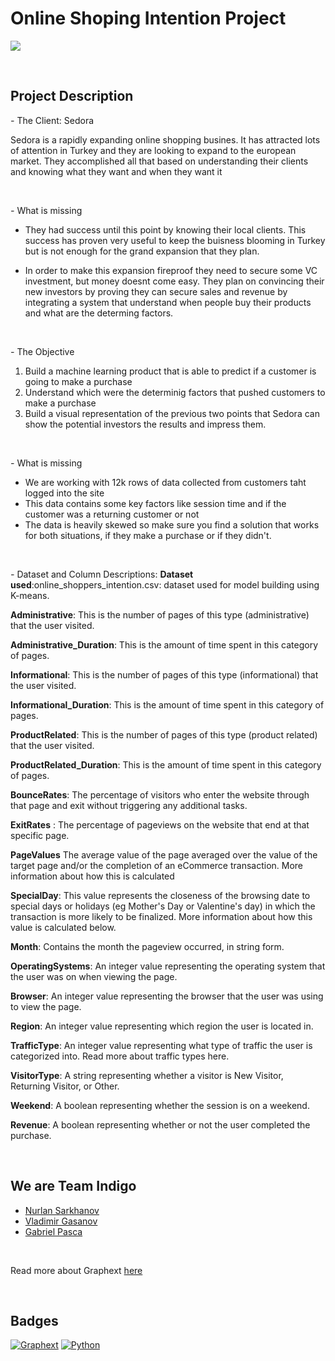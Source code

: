 # Online Shoping Intention Project

![](https://www.allaboutbirds.org/guide/assets/photo/67385731-1280px.jpg)


<p>&nbsp;</p>

## Project Description

_-_ The Client: Sedora

Sedora is a rapidly expanding online shopping busines. It has attracted lots of attention in Turkey and they are looking to expand to the european market. They accomplished all that based on understanding their clients and knowing what they want and when they want it

<p>&nbsp;</p>

_-_ What is missing

- They had  success until this point by knowing their local clients.
This success has proven very useful to keep the buisness blooming in Turkey but is not enough for the grand expansion that they plan.

- In order to make this expansion fireproof they need to secure some VC investment, but money doesnt come easy. They plan on convincing their new investors by proving they can secure sales and revenue by integrating a system that understand when people buy their products and what are the determing factors.

<p>&nbsp;</p>

_-_ The Objective

1. Build a machine learning product that is able to predict if a customer is going to make a purchase
2. Understand which were the determinig factors that pushed customers to make a purchase
3. Build a visual representation of the previous two points that Sedora can show the potential investors the results and impress them.

<p>&nbsp;</p>

_-_ What is missing

- We are working with 12k rows of data collected from customers taht logged into the site
- This data contains some key factors like session time and if the customer was a returning customer or not
- The data is heavily skewed so make sure you find a solution that works for both situations, if they make a purchase or if they didn't.

<p>&nbsp;</p>

_-_ Dataset and Column Descriptions:
 **Dataset used**:online_shoppers_intention.csv: dataset used for model building using K-means.

**Administrative**: This is the number of pages of this type (administrative) that the user visited.

**Administrative_Duration**: This is the amount of time spent in this category of pages.

**Informational**: This is the number of pages of this type (informational) that the user visited.

**Informational_Duration**: This is the amount of time spent in this category of pages.

**ProductRelated**: This is the number of pages of this type (product related) that the user visited.

**ProductRelated_Duration**: This is the amount of time spent in this category of pages.

**BounceRates**: The percentage of visitors who enter the website through that page and exit without triggering any additional tasks.

**ExitRates** : The percentage of pageviews on the website that end at that specific page.

**PageValues** The average value of the page averaged over the value of the target page and/or the completion of an eCommerce transaction.
More information about how this is calculated

**SpecialDay**: This value represents the closeness of the browsing date to special days or holidays (eg Mother's Day or Valentine's day) in which the transaction is more likely to be finalized. More information about how this value is calculated below.

**Month**: Contains the month the pageview occurred, in string form.

**OperatingSystems**: An integer value representing the operating system that the user was on when viewing the page.

**Browser**: An integer value representing the browser that the user was using to view the page.

**Region**: An integer value representing which region the user is located in.

**TrafficType**: An integer value representing what type of traffic the user is categorized into.
Read more about traffic types here.

**VisitorType**: A string representing whether a visitor is New Visitor, Returning Visitor, or Other.

**Weekend**: A boolean representing whether the session is on a weekend.

**Revenue**: A boolean representing whether or not the user completed the purchase.

<p>&nbsp;</p>

## We are Team Indigo

- [Nurlan Sarkhanov](https://github.com/nsarkhanov) 
- [Vladimir Gasanov](https://github.com/VladimirGas) 
- [Gabriel Pasca](https://github.com/Calypso25) 

<p>&nbsp;</p>

Read more about Graphext [here](https://www.graphext.com/docs/the-overview)

<p>&nbsp;</p>

## Badges

[![Graphext](https://img.shields.io/badge/build%20with-Graphext-blue)](https://www.graphext.com//)
[![Python](https://img.shields.io/badge/python-v3.8-blue)](https://www.python.org/)
